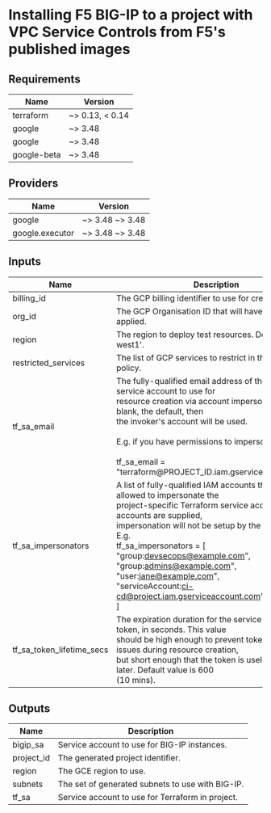 # Installing F5 BIG-IP to a project with VPC Service Controls from F5's published images
<!-- spell-checker: ignore markdownlint -->

<!-- markdownlint-disable MD033 MD034 -->
<!-- BEGINNING OF PRE-COMMIT-TERRAFORM DOCS HOOK -->
## Requirements

| Name | Version |
|------|---------|
| terraform | ~> 0.13, < 0.14 |
| google | ~> 3.48 |
| google | ~> 3.48 |
| google-beta | ~> 3.48 |

## Providers

| Name | Version |
|------|---------|
| google | ~> 3.48 ~> 3.48 |
| google.executor | ~> 3.48 ~> 3.48 |

## Inputs

| Name | Description | Type | Default | Required |
|------|-------------|------|---------|:--------:|
| billing\_id | The GCP billing identifier to use for created project. | `string` | n/a | yes |
| org\_id | The GCP Organisation ID that will have a policy applied. | `string` | n/a | yes |
| region | The region to deploy test resources. Default is 'us-west1'. | `string` | `"us-west1"` | no |
| restricted\_services | The list of GCP services to restrict in the created policy. | `list(string)` | `[]` | no |
| tf\_sa\_email | The fully-qualified email address of the Terraform service account to use for<br>resource creation via account impersonation. If left blank, the default, then<br>the invoker's account will be used.<br><br>E.g. if you have permissions to impersonate:<br><br>tf\_sa\_email = "terraform@PROJECT\_ID.iam.gserviceaccount.com" | `string` | `""` | no |
| tf\_sa\_impersonators | A list of fully-qualified IAM accounts that will be allowed to impersonate the<br>project-specific Terraform service account. If no accounts are supplied,<br>impersonation will not be setup by the script.<br>E.g.<br>tf\_sa\_impersonators = [<br>  "group:devsecops@example.com",<br>  "group:admins@example.com",<br>  "user:jane@example.com",<br>  "serviceAccount:ci-cd@project.iam.gserviceaccount.com",<br>] | `list(string)` | `[]` | no |
| tf\_sa\_token\_lifetime\_secs | The expiration duration for the service account token, in seconds. This value<br>should be high enough to prevent token timeout issues during resource creation,<br>but short enough that the token is useless replayed later. Default value is 600<br>(10 mins). | `number` | `600` | no |

## Outputs

| Name | Description |
|------|-------------|
| bigip\_sa | Service account to use for BIG-IP instances. |
| project\_id | The generated project identifier. |
| region | The GCE region to use. |
| subnets | The set of generated subnets to use with BIG-IP. |
| tf\_sa | Service account to use for Terraform in project. |

<!-- END OF PRE-COMMIT-TERRAFORM DOCS HOOK -->
<!-- markdownlint-enable MD033 MD034 -->

